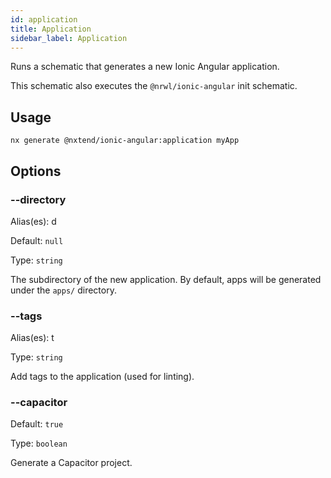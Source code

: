 ```yaml
---
id: application
title: Application
sidebar_label: Application
---
```


Runs a schematic that generates a new Ionic Angular application.

This schematic also executes the `@nrwl/ionic-angular` init schematic.

## Usage

```
nx generate @nxtend/ionic-angular:application myApp
```

## Options

### --directory

Alias(es): d

Default: `null`

Type: `string`

The subdirectory of the new application. By default, apps will be generated under the `apps/` directory.

### --tags

Alias(es): t

Type: `string`

Add tags to the application (used for linting).

### --capacitor

Default: `true`

Type: `boolean`

Generate a Capacitor project.
